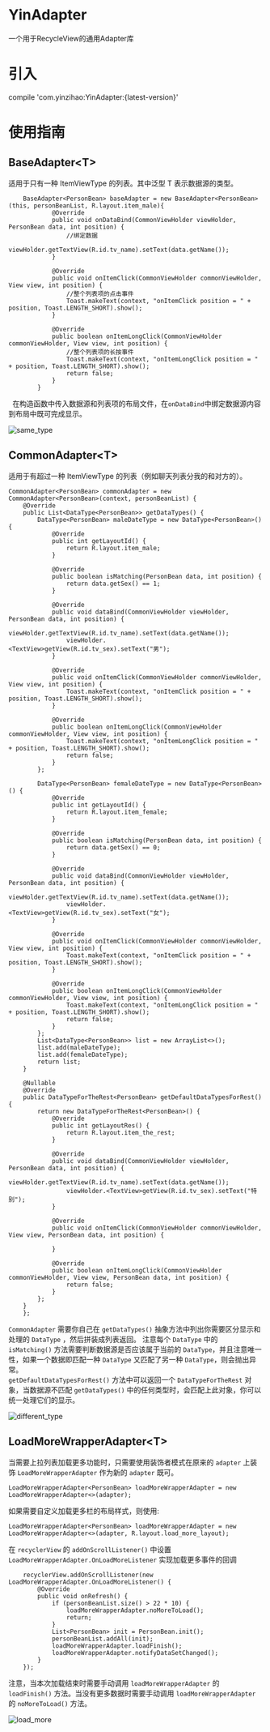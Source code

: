 # YinAdapter
一个用于RecycleView的通用Adapter库

# 引入
compile 'com.yinzihao:YinAdapter:{latest-version}'

# 使用指南

## BaseAdapter&lt;T&gt;  
适用于只有一种 ItemViewType 的列表。其中泛型 T 表示数据源的类型。  

```
    BaseAdapter<PersonBean> baseAdapter = new BaseAdapter<PersonBean>(this, personBeanList, R.layout.item_male){
            @Override
            public void onDataBind(CommonViewHolder viewHolder, PersonBean data, int position) {
                //绑定数据
                viewHolder.getTextView(R.id.tv_name).setText(data.getName());
            }

            @Override
            public void onItemClick(CommonViewHolder commonViewHolder, View view, int position) {
                //整个列表项的点击事件
                Toast.makeText(context, "onItemClick position = " + position, Toast.LENGTH_SHORT).show();
            }

            @Override
            public boolean onItemLongClick(CommonViewHolder commonViewHolder, View view, int position) {
                //整个列表项的长按事件
                Toast.makeText(context, "onItemLongClick position = " + position, Toast.LENGTH_SHORT).show();
                return false;
            }
        }
```
  
在构造函数中传入数据源和列表项的布局文件，在`onDataBind`中绑定数据源内容到布局中既可完成显示。

![same_type](https://github.com/YinZiHao1994/YinAdapter/blob/master/demoimage/same_type.png)

## CommonAdapter&lt;T&gt;  
适用于有超过一种 ItemViewType 的列表（例如聊天列表分我的和对方的）。  

```
CommonAdapter<PersonBean> commonAdapter = new CommonAdapter<PersonBean>(context, personBeanList) {
    @Override
    public List<DataType<PersonBean>> getDataTypes() {
        DataType<PersonBean> maleDateType = new DataType<PersonBean>() {
            @Override
            public int getLayoutId() {
                return R.layout.item_male;
            }

            @Override
            public boolean isMatching(PersonBean data, int position) {
                return data.getSex() == 1;
            }

            @Override
            public void dataBind(CommonViewHolder viewHolder, PersonBean data, int position) {
                viewHolder.getTextView(R.id.tv_name).setText(data.getName());
                viewHolder.<TextView>getView(R.id.tv_sex).setText("男");
            }

            @Override
            public void onItemClick(CommonViewHolder commonViewHolder, View view, int position) {
                Toast.makeText(context, "onItemClick position = " + position, Toast.LENGTH_SHORT).show();
            }

            @Override
            public boolean onItemLongClick(CommonViewHolder commonViewHolder, View view, int position) {
                Toast.makeText(context, "onItemLongClick position = " + position, Toast.LENGTH_SHORT).show();
                return false;
            }
        };

        DataType<PersonBean> femaleDateType = new DataType<PersonBean>() {
            @Override
            public int getLayoutId() {
                return R.layout.item_female;
            }

            @Override
            public boolean isMatching(PersonBean data, int position) {
                return data.getSex() == 0;
            }

            @Override
            public void dataBind(CommonViewHolder viewHolder, PersonBean data, int position) {
                viewHolder.getTextView(R.id.tv_name).setText(data.getName());
                viewHolder.<TextView>getView(R.id.tv_sex).setText("女");
            }

            @Override
            public void onItemClick(CommonViewHolder commonViewHolder, View view, int position) {
                Toast.makeText(context, "onItemClick position = " + position, Toast.LENGTH_SHORT).show();
            }

            @Override
            public boolean onItemLongClick(CommonViewHolder commonViewHolder, View view, int position) {
                Toast.makeText(context, "onItemLongClick position = " + position, Toast.LENGTH_SHORT).show();
                return false;
            }
        };
        List<DataType<PersonBean>> list = new ArrayList<>();
        list.add(maleDateType);
        list.add(femaleDateType);
        return list;
    }

    @Nullable
    @Override
    public DataTypeForTheRest<PersonBean> getDefaultDataTypesForRest() {
        return new DataTypeForTheRest<PersonBean>() {
            @Override
            public int getLayoutRes() {
                return R.layout.item_the_rest;
            }

            @Override
            public void dataBind(CommonViewHolder viewHolder, PersonBean data, int position) {
                viewHolder.getTextView(R.id.tv_name).setText(data.getName());
                viewHolder.<TextView>getView(R.id.tv_sex).setText("特别");
            }

            @Override
            public void onItemClick(CommonViewHolder commonViewHolder, View view, PersonBean data, int position) {

            }

            @Override
            public boolean onItemLongClick(CommonViewHolder commonViewHolder, View view, PersonBean data, int position) {
                return false;
            }
        };
    }
    };

```
  
`CommonAdapter` 需要你自己在 `getDataTypes()` 抽象方法中列出你需要区分显示和处理的 `DataType` ，然后拼装成列表返回。
注意每个 `DataType` 中的 `isMatching()` 方法需要判断数据源是否应该属于当前的 `DataType`，并且注意唯一性，如果一个数据即匹配一种 `DataType` 又匹配了另一种 `DataType`，则会抛出异常。  
`getDefaultDataTypesForRest()` 方法中可以返回一个 `DataTypeForTheRest` 对象，当数据源不匹配 `getDataTypes()` 中的任何类型时，会匹配上此对象，你可以统一处理它们的显示。

![different_type](https://github.com/YinZiHao1994/YinAdapter/blob/master/demoimage/different_type.png)

## LoadMoreWrapperAdapter<PersonBean>&lt;T&gt;  
当需要上拉列表加载更多功能时，只需要使用装饰者模式在原来的 `adapter` 上装饰 `LoadMoreWrapperAdapter` 作为新的 `adapter` 既可。  
```
LoadMoreWrapperAdapter<PersonBean> loadMoreWrapperAdapter = new LoadMoreWrapperAdapter<>(adapter);
```
  
如果需要自定义加载更多栏的布局样式，则使用:
```
LoadMoreWrapperAdapter<PersonBean> loadMoreWrapperAdapter = new LoadMoreWrapperAdapter<>(adapter, R.layout.load_more_layout);
```
  
在 `recyclerView` 的 `addOnScrollListener()` 中设置 `LoadMoreWrapperAdapter.OnLoadMoreListener` 实现加载更多事件的回调  

```
    recyclerView.addOnScrollListener(new LoadMoreWrapperAdapter.OnLoadMoreListener() {
        @Override
        public void onRefresh() {
            if (personBeanList.size() > 22 * 10) {
                loadMoreWrapperAdapter.noMoreToLoad();
                return;
            }
            List<PersonBean> init = PersonBean.init();
            personBeanList.addAll(init);
            loadMoreWrapperAdapter.loadFinish();
            loadMoreWrapperAdapter.notifyDataSetChanged();
        }
    });
```
  
注意，当本次加载结束时需要手动调用 `loadMoreWrapperAdapter` 的 `loadFinish()` 方法。当没有更多数据时需要手动调用 `loadMoreWrapperAdapter` 的 `noMoreToLoad()` 方法。

![load_more](https://github.com/YinZiHao1994/YinAdapter/blob/master/demoimage/load_more.gif)


